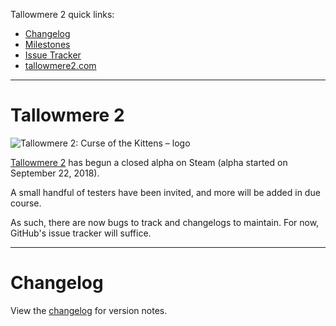 Tallowmere 2 quick links:
- [Changelog](https://github.com/ChrisNZL/Tallowmere2/wiki/Changelog)
- [Milestones](https://github.com/ChrisNZL/Tallowmere2/milestones)
- [Issue Tracker](https://github.com/ChrisNZL/Tallowmere2/issues)
- [tallowmere2.com](https://www.tallowmere2.com)

---

# Tallowmere 2

![Tallowmere 2: Curse of the Kittens – logo](https://i.imgur.com/LZxjbsB.png)

[Tallowmere 2](https://www.tallowmere2.com/) has begun a closed alpha on Steam (alpha started on September 22, 2018).

A small handful of testers have been invited, and more will be added in due course.

As such, there are now bugs to track and changelogs to maintain. For now, GitHub's issue tracker will suffice.

---

# Changelog

View the [changelog](https://github.com/ChrisNZL/Tallowmere2/wiki/Changelog) for version notes.
